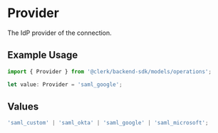 # Provider

The IdP provider of the connection.

## Example Usage

```typescript
import { Provider } from '@clerk/backend-sdk/models/operations';

let value: Provider = 'saml_google';
```

## Values

```typescript
'saml_custom' | 'saml_okta' | 'saml_google' | 'saml_microsoft';
```
